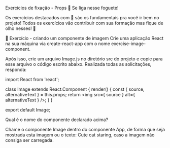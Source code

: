Exercícios de fixação - Props
🚀 Se liga nesse foguete!

Os exercícios destacados com 🚀 são os fundamentais pra você ir bem no projeto! Todos os exercícios vão contribuir com sua formação mas fique de olho nesses! 👀

🚀 Exercício - criando um componente de imagem
Crie uma aplicação React na sua máquina via create-react-app com o nome exercise-image-component.

Após isso, crie um arquivo Image.js no diretório src do projeto e copie para esse arquivo o código escrito abaixo. Realizada todas as solicitações, responda:

import React from 'react';

class Image extends React.Component {
  render() {
    const { source, alternativeText } = this.props;
    return <img src={ source } alt={ alternativeText } />;
  }
}

export default Image;

Qual é o nome do componente declarado acima?

Chame o componente Image dentro do componente App, de forma que seja mostrada esta imagem ou o texto: Cute cat staring, caso a imagem não consiga ser carregada.
